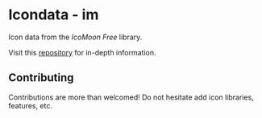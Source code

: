 # Icondata - im

Icon data from the *IcoMoon Free* library.

Visit this [repository](https://github.com/Carlosted/icondata) for in-depth information.

## Contributing

Contributions are more than welcomed!
Do not hesitate add icon libraries, features, etc.